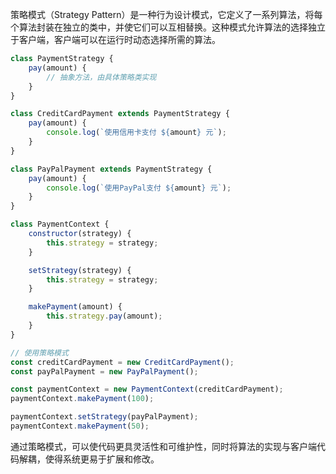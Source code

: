 策略模式（Strategy Pattern）是一种行为设计模式，它定义了一系列算法，将每个算法封装在独立的类中，并使它们可以互相替换。这种模式允许算法的选择独立于客户端，客户端可以在运行时动态选择所需的算法。

```js
class PaymentStrategy {
	pay(amount) {
		// 抽象方法，由具体策略类实现
	}
}

class CreditCardPayment extends PaymentStrategy {
	pay(amount) {
		console.log(`使用信用卡支付 ${amount} 元`);
	}
}

class PayPalPayment extends PaymentStrategy {
	pay(amount) {
		console.log(`使用PayPal支付 ${amount} 元`);
	}
}

class PaymentContext {
	constructor(strategy) {
		this.strategy = strategy;
	}

	setStrategy(strategy) {
		this.strategy = strategy;
	}

	makePayment(amount) {
		this.strategy.pay(amount);
	}
}

// 使用策略模式
const creditCardPayment = new CreditCardPayment();
const payPalPayment = new PayPalPayment();

const paymentContext = new PaymentContext(creditCardPayment);
paymentContext.makePayment(100);

paymentContext.setStrategy(payPalPayment);
paymentContext.makePayment(50);
```

通过策略模式，可以使代码更具灵活性和可维护性，同时将算法的实现与客户端代码解耦，使得系统更易于扩展和修改。
